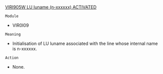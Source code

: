 [VIRI905W LU luname (n-xxxxxx) ACTIVATED](https://virtel.readthedocs.io/en/latest/manuals/virtel/Virtel459MG/messages.html?highlight=VIRI905W#VIRI905W)

`Module`
- VIR0I09

`Meaning`
- Initialisation of LU luname associated with the line whose internal name is n-xxxxxx.

`Action`
- None.
